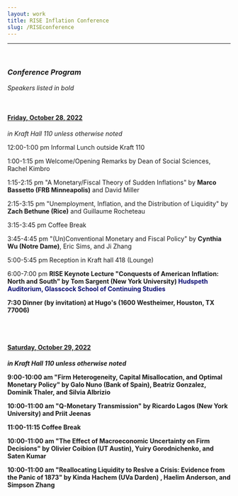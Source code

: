 ```yaml
---
layout: work
title: RISE Inflation Conference
slug: /RISEconference
---
```


---

<br />

### ***Conference Program***
<i> Speakers listed in bold </i>

<br />

#### <u> Friday, October 28, 2022 </u>
<i>in Kraft Hall 110 unless otherwise noted</i>

12:00-1:00 pm   Informal Lunch outside Kraft 110

1:00-1:15 pm    Welcome/Opening Remarks by Dean of Social Sciences, Rachel Kimbro

1:15-2:15 pm    "A Monetary/Fiscal Theory of Sudden Inflations" by <b> Marco Bassetto (FRB Minneapolis)</b> and David Miller

2:15-3:15 pm    "Unemployment, Inflation, and the Distribution of Liquidity" by <b> Zach Bethune (Rice)</b> and Guillaume Rocheteau

3:15-3:45 pm    Coffee Break

3:45-4:45 pm    "(Un)Conventional Monetary and Fiscal Policy" by <b> Cynthia Wu (Notre Dame)</b>, Eric Sims, and Ji Zhang

5:00-5:45 pm    Reception in Kraft hall 418 (Lounge)

6:00-7:00 pm    <b> RISE Keynote Lecture "Conquests of American Inflation: North and South" by Tom Sargent (New York University)
<a style="color: #0b0e73"> Hudspeth Auditorium, Glasscock School of Continuing Studies
</a>

7:30    Dinner (by invitation) at Hugo's (1600 Westheimer, Houston, TX 77006)

<br /><br />

#### <u> Saturday, October 29, 2022 </u>
<i>in Kraft Hall 110 unless otherwise noted</i>

9:00-10:00 am   "Firm Heterogeneity, Capital Misallocation, and Optimal Monetary Policy" by <b> Galo Nuno (Bank of Spain)</b>, Beatriz Gonzalez, Dominik Thaler, and Silvia Albrizio

10:00-11:00 am   "Q-Monetary Transmission" by <b> Ricardo Lagos (New York University)</b> and Priit Jeenas

11:00-11:15 Coffee Break

10:00-11:00 am   "The Effect of Macroeconomic Uncertainty on Firm Decisions" by <b> Olivier Coibion (UT Austin)</b>, Yuiry Gorodnichenko, and Saten Kumar

10:00-11:00 am   "Reallocating Liquidity to Reslve a Crisis: Evidence from the Panic of 1873" by <b> Kinda Hachem (UVa Darden) </b>, Haelim Anderson, and Simpson Zhang

<br />
